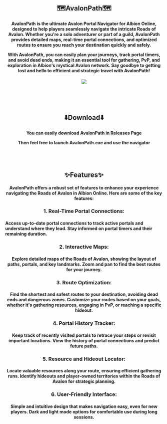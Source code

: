 <h2 align=center> <b>🗺️AvalonPath🗺️</b> </h2>
<h4 align=center> AvalonPath is the ultimate Avalon Portal Navigator for Albion Online, designed to help players seamlessly navigate the intricate Roads of Avalon. Whether you're a solo adventurer or part of a guild, AvalonPath provides detailed maps, real-time portal connections, and optimized routes to ensure you reach your destination quickly and safely.

With AvalonPath, you can easily plan your journeys, track portal timers, and avoid dead ends, making it an essential tool for gathering, PvP, and exploration in Albion's mystical Avalon network. Say goodbye to getting lost and hello to efficient and strategic travel with AvalonPath! </h4><p align=center><img src='https://github.com/user-attachments/assets/c47b622e-4763-430f-9759-bec67ecf3670'></p>

<h2></h2><br><br><h2 align=center>⬇️Download⬇️</h2>
<h4 align=center>
You can easily download AvalonPath in Releases Page <p></p>
Then feel free to launch AvalonPath.exe and use the navigator</h4>
<br><br>
<h2 align=center>✨Features✨</h3>
<h4 align=center>AvalonPath offers a robust set of features to enhance your experience navigating the Roads of Avalon in Albion Online. Here are some of the key features:</h4>
<h3 align=center>
1. Real-Time Portal Connections:
</h3><h4>
Access up-to-date portal connections to track active portals and understand where they lead.
Stay informed on portal timers and their remaining duration. </h4>
<h3 align=center>
2. Interactive Maps:
</h3>
<h4 align=center>
Explore detailed maps of the Roads of Avalon, showing the layout of paths, portals, and key landmarks.
Zoom and pan to find the best routes for your journey. </h4>
<h3 align=center>
3. Route Optimization:</h3>
<h4 align=center>
Find the shortest and safest routes to your destination, avoiding dead ends and dangerous zones.
Customize your routes based on your goals, whether it's gathering resources, engaging in PvP, or reaching a specific hideout.</h4>
<h3 align=center>
4. Portal History Tracker:
</h3>
<h4 align=center>
Keep track of recently visited portals to retrace your steps or revisit important locations.
View the history of portal connections and predict future paths.
</h4>
<h3 align=center>
5. Resource and Hideout Locator: </h3><h4 align=center>
Locate valuable resources along your route, ensuring efficient gathering runs.
Identify hideouts and player-owned territories within the Roads of Avalon for strategic planning.</h4>

<h3 align=center>
6. User-Friendly Interface:</h3><h4 align=center>
Simple and intuitive design that makes navigation easy, even for new players.
Dark and light mode options for comfortable use during long sessions.
</h4>


